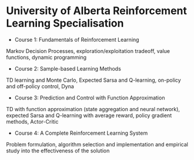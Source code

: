 # University of Alberta Reinforcement Learning Specialisation

- Course 1: Fundamentals of Reinforcement Learning

Markov Decision Processes, exploration/exploitation tradeoff, value functions, dynamic programming

- Course 2: Sample-based Learning Methods

TD learning and Monte Carlo, Expected Sarsa and Q-learning, on-policy and off-policy control, Dyna

- Course 3: Prediction and Control with Function Approximation

TD with function approximation (state aggregation and neural network), expected Sarsa and Q-learning with average reward, policy gradient methods, Actor-Critic

- Course 4: A Complete Reinforcement Learning System

Problem formulation, algorithm selection and implementation and empirical study into the effectiveness of the solution

